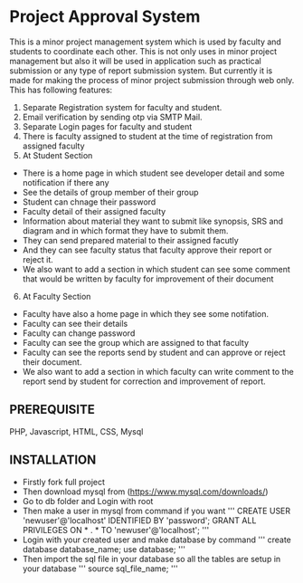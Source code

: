 # Project Approval System
This is a minor project management system which is used by faculty and students to coordinate each other. This is not only uses
in minor project management but also it will be used in application such as practical submission or any type of report submission system.
But currently it is made for making the process of minor project submission through web only.
This has following features:
1) Separate Registration system for faculty and student.
2) Email verification by sending otp via SMTP Mail.
3) Separate Login pages for faculty and student
4) There is faculty assigned to student at the time of registration from assigned faculty
5) At Student Section
* There is a home page in which student see developer detail and some notification if there any
* See the details of group member of their group
* Student can chnage their password
* Faculty detail of their assigned faculty
* Information about material they want to submit like synopsis, SRS and diagram and in which format they have to submit them.
* They can send prepared material to their assigned facutly
* And they can see faculty status that faculty approve their report or reject it.
* We also want to add a section in which student can see some comment that would be written by faculty for improvement of their document
6) At Faculty Section
* Faculty have also a home page in which they see some notifation.
* Faculty can see their details
* Faculty can change password
* Faculty can see the group which are assigned to that faculty
* Faculty can see the reports send by student and can approve or reject their document.
* We also want to add a section in which faculty can write comment to the report send by student for correction and improvement of report.

## PREREQUISITE
PHP, Javascript, HTML, CSS, Mysql

## INSTALLATION
* Firstly fork full project
* Then download mysql from (https://www.mysql.com/downloads/)
* Go to db folder and Login with root
* Then make a user in mysql from command if you want
'''
CREATE USER 'newuser'@'localhost' IDENTIFIED BY 'password';
GRANT ALL PRIVILEGES ON * . * TO 'newuser'@'localhost';
'''
* Login with your created user and make database by command
'''
create database database_name;
use database;
'''
* Then import the sql file in your database so all the tables are setup in your database
'''
source sql_file_name;
'''


